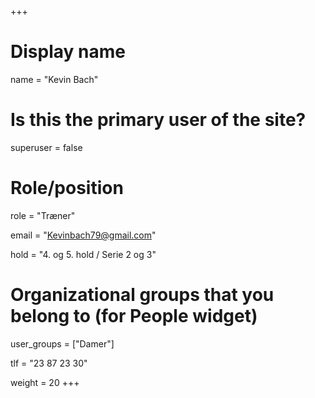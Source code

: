 +++
# Display name
name = "Kevin Bach"

# Is this the primary user of the site?
superuser = false

# Role/position
role = "Træner"

email = "Kevinbach79@gmail.com"

hold = "4. og 5. hold / Serie 2 og 3"

# Organizational groups that you belong to (for People widget)
user_groups = ["Damer"]

tlf = "23 87 23 30"

weight = 20
+++
